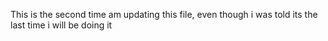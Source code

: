 This is the second time am updating this file, even though i was told its the last time i will be doing it

